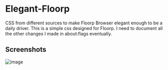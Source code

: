 # Elegant-Floorp
CSS from different sources to make Floorp Browser elegant enough to be a daily driver.
This is a simple css designed for Floorp.
I need to document all the other changes I made in about:flags eventually.

## Screenshots
![image](https://github.com/user-attachments/assets/09790d43-f390-4cda-90b7-20b1e40e90ec)
